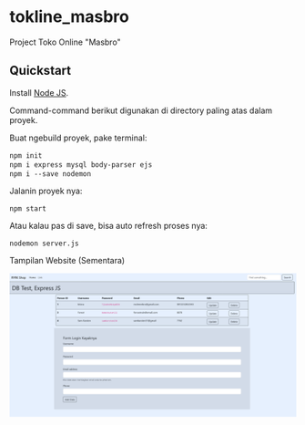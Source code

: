# tokline_masbro
Project Toko Online "Masbro"

## Quickstart
Install [Node JS](https://nodejs.org/en).

Command-command berikut digunakan di directory paling atas dalam proyek.


Buat ngebuild proyek, pake terminal:
```
npm init
npm i express mysql body-parser ejs
npm i --save nodemon
```

Jalanin proyek nya:
```
npm start
```

Atau kalau pas di save, bisa auto refresh proses nya:
```
nodemon server.js
```

Tampilan Website (Sementara)

![Website Alpha](/screenshots/website-alpha.png)
